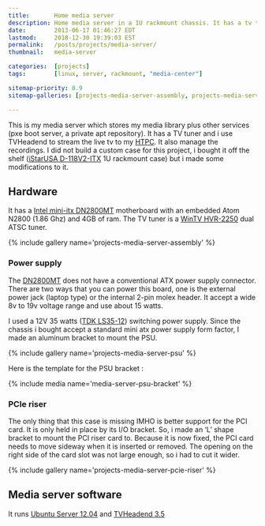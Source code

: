 ```yaml
---
title:       Home media server
description: Home media server in a 1U rackmount chassis. It has a tv tuner to stream tv to the clients. It runs Ubuntu Server 12.04.
date:        2013-06-17 01:46:27 EDT
lastmod:     2018-12-30 19:39:03 EST
permalink:   /posts/projects/media-server/
thumbnail:   media-server

categories:  [projects]
tags:        [linux, server, rackmount, "media-center"]

sitemap-priority: 0.9
sitemap-galleries: [projects-media-server-assembly, projects-media-server-psu, projects-media-server-pcie-riser]

---
```


<!--thumbnail-->

This is my media server which stores my media library plus other services (pxe boot server, a private apt repository). It has a TV tuner and i use TVHeadend to stream the live tv to my [HTPC][post-htpc]. It also manage the recordings. I did not build a custom case for this project, i bought it off the shelf ([iStarUSA D-118V2-ITX][link-rackmount-case] 1U rackmount case) but i made some modifications to it.

<!--more-->

## Hardware

It has a [Intel mini-itx DN2800MT][link-dn2800mt] motherboard with an embedded Atom N2800 (1.86 Ghz) and 4GB of ram. The TV tuner is a [WinTV HVR-2250][link-hvr2250] dual ATSC tuner.

{% include gallery name='projects-media-server-assembly' %}


### Power supply

The [DN2800MT][link-dn2800mt] does not have a conventional ATX power supply connector. There are two ways that you can power this board, one is the external power jack (laptop type) or the internal 2-pin molex header. It accept a wide 8v to 19v voltage range and use about 15 watts.

I used a 12V 35 watts ([TDK LS35-12][datasheet-psu]) switching power supply. Since the chassis i bought accept a standard mini atx power supply form factor, I made an aluminum bracket to mount the PSU.

{% include gallery name='projects-media-server-psu' %}

Here is the template for the PSU bracket :

{% include media name='media-server-psu-bracket' %}


### PCIe riser

The only thing that this case is missing IMHO is better support for the PCI card. It is only held in place by its I/O bracket. So, i made an ‘L’ shape bracket to mount the PCI riser card to. Because it is now fixed, the PCI card needs to move sideway when it is inserted or removed. The opening on the right side of the card slot was not large enough, so i had to cut it wider.

{% include gallery name='projects-media-server-pcie-riser' %}


## Media server software

It runs [Ubuntu Server 12.04][link-ubuntu-server] and [TVHeadend 3.5][link-tvheadend]




[post-htpc]: /posts/projects/htpc/

[datasheet-psu]: https://www.digikey.ca/product-search/en?vendor=0&keywords=tdk+ls35-12

[link-rackmount-case]: https://www.istarusa.com/istarusa/products.php?series=Rackmount%20Chassis&sub=D%20VALUE&model=D-118V2-ITX&factor=1,%201.3#.UmiSD9-faXk
[link-dn2800mt]: https://www.intel.com/content/www/us/en/motherboards/desktop-motherboards/desktop-board-dn2800mt.html
[link-hvr2250]: http://www.hauppauge.com/site/products/data_hvr2250.html
[link-tvheadend]: https://tvheadend.org/
[link-ubuntu-server]: https://www.ubuntu.com/server
